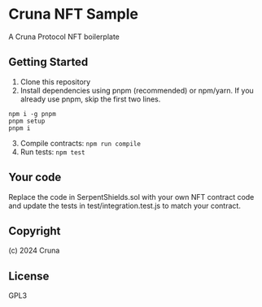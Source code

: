 # Cruna NFT Sample

A Cruna Protocol NFT boilerplate

## Getting Started

1. Clone this repository
2. Install dependencies using pnpm (recommended) or npm/yarn. If you already use pnpm, skip the first two lines.
```
npm i -g pnpm
pnpm setup
pnpm i
```
3. Compile contracts: `npm run compile`
4. Run tests: `npm test`

## Your code

Replace the code in SerpentShields.sol with your own NFT contract code and update the tests in test/integration.test.js to match your contract.

## Copyright

(c) 2024 Cruna

## License

GPL3